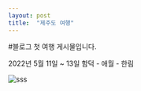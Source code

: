 ```yaml
---
layout: post
title:  "제주도 여행"
---
```


#블로그 첫 여행 게시물입니다.

2022년 5월 11일 ~ 13일
함덕 - 애월 - 한림

![sss](C:\Users\성준\Downloads\rlaqkqgus.github.io\images\android-chrome-36x36.png)
